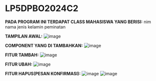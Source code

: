 # LP5DPBO2024C2

**PADA PROGRAM INI TERDAPAT CLASS MAHASISWA YANG BERISI:**
nim
nama
jenis kelamin
peminatan


**TAMPILAN AWAL:**
![image](https://github.com/roozenn/LP5DPBO2024C2/assets/151520468/1a73b925-61b7-4fc1-9bc1-9e0872cd217c)



**COMPONENT YANG DI TAMBAHKAN:**
![image](https://github.com/roozenn/LP5DPBO2024C2/assets/151520468/a3db2750-d1b7-4071-bbd5-74285d61c3e1)



**FITUR TAMBAH:**
![image](https://github.com/roozenn/LP5DPBO2024C2/assets/151520468/3940844b-1c1c-4f22-b227-e48b724d4288)



**FITUR UBAH:**
![image](https://github.com/roozenn/LP5DPBO2024C2/assets/151520468/5b7b2338-33bd-4a94-8401-7cfbde9e41b4)



**FITUR HAPUS(PESAN KONFIRMASI):**
![image](https://github.com/roozenn/LP5DPBO2024C2/assets/151520468/fd622d3b-adaf-4d6d-a202-621c65a83d42)
![image](https://github.com/roozenn/LP5DPBO2024C2/assets/151520468/c9272b92-c4a3-4f00-a589-9a04090c463a)
